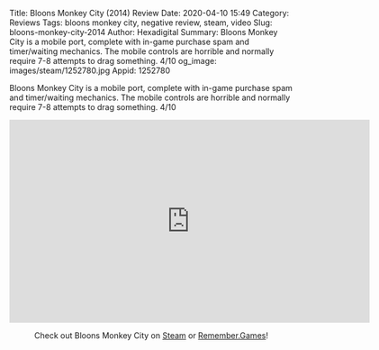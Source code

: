Title: Bloons Monkey City (2014) Review
Date: 2020-04-10 15:49
Category: Reviews
Tags: bloons monkey city, negative review, steam, video
Slug: bloons-monkey-city-2014
Author: Hexadigital
Summary: Bloons Monkey City is a mobile port, complete with in-game purchase spam and timer/waiting mechanics. The mobile controls are horrible and normally require 7-8 attempts to drag something. 4/10
og_image: images/steam/1252780.jpg
Appid: 1252780

Bloons Monkey City is a mobile port, complete with in-game purchase spam and timer/waiting mechanics. The mobile controls are horrible and normally require 7-8 attempts to drag something. 4/10

<center><iframe src="https://www.youtube.com/embed/-7mZU1yuKxY?feature=oembed" allow="accelerometer; autoplay; encrypted-media; gyroscope; picture-in-picture" width="640" height="360" frameborder="0"></iframe>

Check out Bloons Monkey City on [Steam](https://store.steampowered.com/app/1252780/?curator_clanid=34633900) or [Remember.Games](https://remember.games/game/101/)!</center>